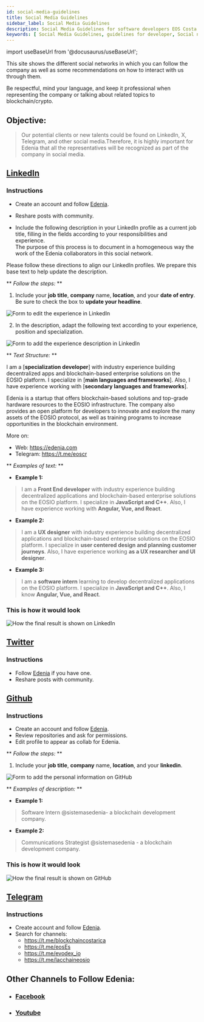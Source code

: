 ```yaml
---
id: social-media-guidelines
title: Social Media Guidelines
sidebar_label: Social Media Guidelines
description: Social Media Guidelines for software developers EOS Costa Rica
keywords: [ Social Media Guidelines, guidelines for developer, Social networks guidelines, Social networks EOS]
---
```


import useBaseUrl from '@docusaurus/useBaseUrl';

This site shows the different social networks in which you can follow the company as well as some recommendations on how to interact with us through them.

Be respectful, mind your language, and keep it professional when representing the company or talking about related topics to blockchain/crypto.

## **Objective:**
>Our potential clients or new talents could be found on LinkedIn, X, Telegram, and other social media.Therefore, it is highly important for Edenia that all the representatives will be recognized as part of the company in social media.

## [LinkedIn](https://www.linkedin.com/company/edeniaweb3/)

### **Instructions**

- Create an account and follow [Edenia](https://www.linkedin.com/company/edeniaweb3/).

- Reshare posts with community.

- Include the following description in your LinkedIn profile as a current job title, filling in the fields according to your responsibilities and experience.  
The purpose of this process is to document in a homogeneous way the work of the Edenia collaborators in this social network.  


Please follow these directions to align our LinkedIn profiles. We prepare this base text to help update the description.  

** *Follow the steps:* **


1. Include your **job title**, **company** name, **location**, and your **date of entry**.
Be sure to check the box to **update your headline**.

<div style={{  textAlign: "center" }}>
    <img alt="Form to edit the experience in LinkedIn" style={{ width:"70%" }} src={ useBaseUrl("/img/social-media/LinkedExperiencia.webp") } />
</div>


2. In the description, adapt the following text according to your experience, position and
specialization.

<div style={{  textAlign: "center" }}>
    <img alt="Form to add the experience description in LinkedIn" src={ useBaseUrl("/img/social-media/LinkedDescripcion.webp") } />
</div>




** *Text Structure:* **

I am a [**specialization developer**] with industry experience building decentralized apps and blockchain-based enterprise solutions on the EOSIO platform. I specialize in [**main languages and frameworks**]. Also, I have experience working with [**secondary languages and frameworks**].  


Edenia is a startup that offers blockchain-based solutions and top-grade hardware resources to the EOSIO infrastructure. The company also provides an open platform for developers to innovate and explore the many assets of the EOSIO protocol, as well as training programs to increase opportunities in the blockchain environment.  

More on:
- Web: https://edenia.com
- Telegram: https://t.me/eoscr

** *Examples of text:* **

- **Example 1:**  
>I am a **Front End developer** with industry experience building decentralized applications and blockchain-based enterprise solutions on the EOSIO platform. I specialize in **JavaScript and C++**. Also, I have experience working with **Angular, Vue, and React**.  

- **Example 2:**  
>I am a **UX designer** with industry experience building decentralized applications and blockchain-based enterprise solutions on the EOSIO platform. I specialize in **user centered design and planning customer journeys**. Also, I have experience working **as a UX researcher and UI designer**.

- **Example 3:**  
>I am a **software intern** learning to develop decentralized applications on the EOSIO platform. I specialize in **JavaScript and C++**. Also, I know **Angular, Vue, and React**.  

### **This is how it would look**

<div style={{  textAlign: "center" }}>
    <img alt="How the final result is shown on LinkedIn" src={  useBaseUrl("/img/social-media/LinkedResultado.webp") } />
</div>


## [Twitter](https://x.com/EdeniaWeb3)

### **Instructions**  
- Follow [Edenia](https://x.com/EdeniaWeb3) if you have one.
- Reshare posts with community.

## [Github](https://github.com/edenia/)

### **Instructions** 
- Create an account and follow [Edenia](https://github.com/edenia/).
- Review repositories and ask for permissions.
- Edit profile to appear as collab for Edenia.

** *Follow the steps:* **
1. Include your **job title**, **company** name, **location**, and your **linkedin**.

<div style={{  textAlign: "center" }}>
    <img alt="Form to add the personal information on GitHub" src={ useBaseUrl("/img/social-media/GithubEstado.webp") } />
</div>

** *Examples of description:* **

- **Example 1:**  
>Software Intern  @sistemasedenia- a blockchain development company.

- **Example 2:**  
>Communications Strategist @sistemasedenia - a blockchain development company.

### **This is how it would look**
<div style={{  textAlign: "center" }}>
    <img alt="How the final result is shown on GitHub" src={  useBaseUrl("/img/social-media/GitHubResultado.webp") } />
</div>


## [Telegram](https://t.me/eoscr)

### **Instructions**  
- Create account and follow [Edenia](https://t.me/eoscr).
- Search for channels:
    - https://t.me/blockchaincostarica
    - https://t.me/eosEs 
    - https://t.me/evodex_io 
    - https://t.me/lacchaineosio

## Other Channels to Follow Edenia:
- ### [Facebook](https://www.facebook.com/EDENIAcr)
- ### [Youtube](https://www.youtube.com/@edenia-web3)


